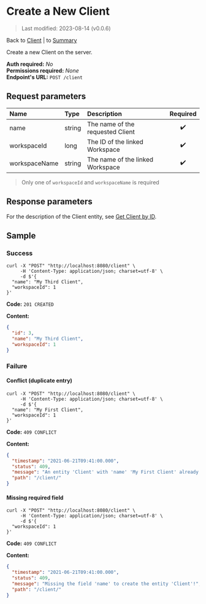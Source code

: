 # Create a New Client

> Last modified: 2023-08-14 (v0.0.6)

Back to [Client](../Client.md) | to [Summary](../../README.md)

Create a new Client on the server.

**Auth required:** _No_  
**Permissions required:** _None_  
**Endpoint's URL:** `POST /client`

## Request parameters

| Name          | Type   | Description                      | Required |
|:--------------|:-------|:---------------------------------|:--------:|
| name          | string | The name of the requested Client |    ✔️    |
| workspaceId   | long   | The ID of the linked Workspace   |    ✔️    |
| workspaceName | string | The name of the linked Workspace |    ✔️    |

> Only one of `workspaceId` and `workspaceName` is required

## Response parameters

For the description of the Client entity, see [Get Client by ID](Get-Client-by-ID.md).

## Sample

### Success

```shell
curl -X "POST" "http://localhost:8080/client" \
     -H 'Content-Type: application/json; charset=utf-8' \
     -d $'{
  "name": "My Third Client",
  "workspaceId": 1
}'
```

**Code:** `201 CREATED`

**Content:**

```json
{
  "id": 3,
  "name": "My Third Client",
  "workspaceId": 1
}
```

### Failure

#### Conflict (duplicate entry)

```shell
curl -X "POST" "http://localhost:8080/client" \
     -H 'Content-Type: application/json; charset=utf-8' \
     -d $'{
  "name": "My First Client",
  "workspaceId": 1
}'
```

**Code:** `409 CONFLICT`

**Content:**

```json
{
  "timestamp": "2021-06-21T09:41:00.000",
  "status": 409,
  "message": "An entity 'Client' with 'name' 'My First Client' already exist!",
  "path": "/client/"
}
```

#### Missing required field

```shell
curl -X "POST" "http://localhost:8080/client" \
     -H 'Content-Type: application/json; charset=utf-8' \
     -d $'{
  "workspaceId": 1
}'
```

**Code:** `409 CONFLICT`

**Content:**

```json
{
  "timestamp": "2021-06-21T09:41:00.000",
  "status": 409,
  "message": "Missing the field 'name' to create the entity 'Client'!",
  "path": "/client/"
}
```
